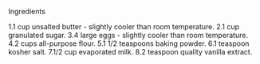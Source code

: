 Ingredients

1.1 cup unsalted butter - slightly cooler than room temperature.
2.1 cup granulated sugar.
3.4 large eggs - slightly cooler than room temperature.
4.2 cups all-purpose flour.
5.1 1/2 teaspoons baking powder.
6.1 teaspoon kosher salt.
7.1/2 cup evaporated milk.
8.2 teaspoon quality vanilla extract.
